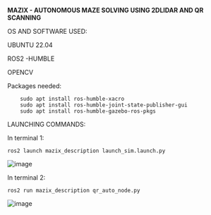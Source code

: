 **MAZIX - AUTONOMOUS MAZE SOLVING USING 2DLIDAR AND QR SCANNING**

OS AND SOFTWARE USED:

UBUNTU 22.04

ROS2 -HUMBLE

OPENCV
            
Packages needed:
        
        sudo apt install ros-humble-xacro
        sudo apt install ros-humble-joint-state-publisher-gui
        sudo apt install ros-humble-gazebo-ros-pkgs

LAUNCHING COMMANDS:

In terminal 1:
                        
    ros2 launch mazix_description launch_sim.launch.py 

![image](https://github.com/FERBIN12/Mazix/assets/126778624/ee96c171-275d-4853-b59e-35214e0fac88)

In terminal 2:

    ros2 run mazix_description qr_auto_node.py

![image](https://github.com/FERBIN12/Mazix/assets/126778624/3950ca65-70db-4511-893c-5241cc793068)

